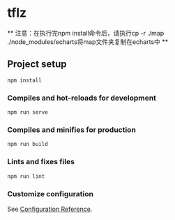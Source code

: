 # tflz

** 注意：在执行完npm install命令后，请执行cp -r ./map ./node_modules/echarts将map文件夹复制在echarts中 **

## Project setup
```
npm install
```

### Compiles and hot-reloads for development
```
npm run serve
```

### Compiles and minifies for production
```
npm run build
```

### Lints and fixes files
```
npm run lint
```

### Customize configuration
See [Configuration Reference](https://cli.vuejs.org/config/).

